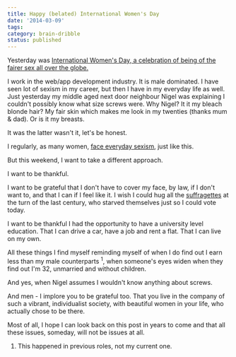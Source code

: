 ```yaml
---
title: Happy (belated) International Women's Day
date: '2014-03-09'
tags:
category: brain-dribble
status: published
---
```


<p>Yesterday was <a href="http://www.internationalwomensday.com/">International Women's Day, a celebration of being of the fairer sex all over the globe.</a></p>
<p>I work in the web/app development industry. It is male dominated. I have seen lot of sexism in my career, but then I have in my everyday life as well. Just yesterday my middle aged next door neighbour Nigel was explaining I couldn't possibly know what size screws were. Why Nigel? It it my bleach blonde hair? My fair skin which makes me look in my twenties (thanks mum &amp; dad). Or is it my breasts.</p>
<p>It was the latter wasn't it, let's be honest.</p>
<p>I regularly, as many women, <a href="http://everydaysexism.com/">face everyday sexism</a>, just like this.</p>
<p>But this weekend, I want to take a different approach.</p>
<p>I want to be thankful.</p>
<!--more Full Article -->
<p>I want to be grateful that I don't have to cover my face, by law, if I don't want to, and that I can if I feel like it. I wish I could hug all the <a href="http://en.wikipedia.org/wiki/Suffragette">suffragettes</a> at the turn of the last century, who starved themselves just so I could vote today.</p>
<p>I want to be thankful I had the opportunity to have a university level education. That I can drive a car, have a job and rent a flat. That I can live on my own.</p>
<p>All these things I find myself reminding myself of when I do find out I earn less than my male counterparts <sup>1</sup>, when someone's eyes widen when they find out I'm 32, unmarried and without children.</p>
<p>And yes, when Nigel assumes I wouldn't know anything about screws.</p>
<p>And men - I implore you to be grateful too. That you live in the company of such a vibrant, individualist society, with beautiful women in your life, who actually chose to be there.</p>
<p>Most of all, I hope I can look back on this post in years to come and that all these issues, someday, will not be issues at all.</p>
<ol><li>This happened in previous roles, not my current one.</li></ol>

